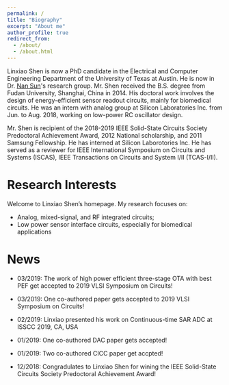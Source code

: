 ```yaml
---
permalink: /
title: "Biography"
excerpt: "About me"
author_profile: true
redirect_from: 
  - /about/
  - /about.html
---
```


Linxiao Shen is now a PhD candidate in the Electrical and Computer Engineering Department of the University of Texas at Austin. He is now in Dr. [Nan Sun](https://www.cerc.utexas.edu/~nansun/)'s research group. Mr. Shen received the B.S. degree from Fudan University, Shanghai, China in 2014. His doctoral work involves the design of energy-efficient sensor readout circuits, mainly for biomedical circuits. He was an intern with analog group at Silicon Laboratories Inc. from Jun. to Aug. 2018, working on low-power RC oscillator design. 

Mr. Shen is recipient of the 2018-2019 IEEE Solid-State Circuits Society Predoctoral Achievement Award, 2012 National scholarship, and 2011 Samsung Fellowship. He has interned at Silicon Laborotories Inc. He has served as a reviewer for IEEE International Symposium on Circuits and Systems (ISCAS), IEEE Transactions on Circuits and System I/II (TCAS-I/II). 


Research Interests
======

Welcome to Linxiao Shen’s homepage. My research focuses on:
* Analog, mixed-signal, and RF integrated circuits;
* Low power sensor interface circuits, especially for biomedical applications

News
======

* 03/2019: The work of high power efficient three-stage OTA with best PEF get accepted to 2019 VLSI Symposium on Circuits! 

* 03/2019: One co-authored paper gets accepted to 2019 VLSI Symposium on Circuits! 

* 02/2019: Linxiao presented his work on Continuous-time SAR ADC at ISSCC 2019, CA, USA

* 01/2019: One co-authored DAC paper gets accepted! 

* 01/2019: Two co-authored CICC paper get accpted!

* 12/2018: Congradulates to Linxiao Shen for wining the IEEE Solid-State Circuits Society Predoctoral Achievement Award!
